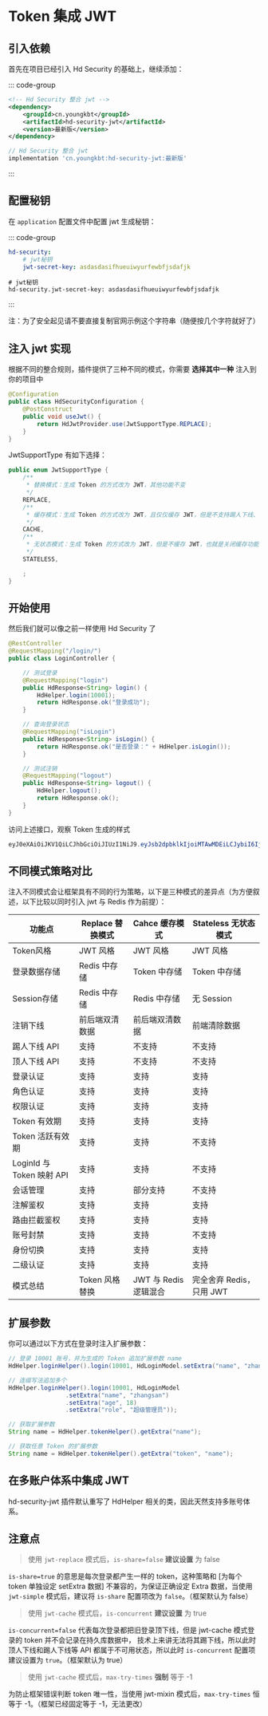 # Token 集成 JWT

## 引入依赖

首先在项目已经引入 Hd Security 的基础上，继续添加：

::: code-group

```xml [Maven 方式]
<!-- Hd Security 整合 jwt -->
<dependency>
    <groupId>cn.youngkbt</groupId>
    <artifactId>hd-security-jwt</artifactId>
    <version>最新版</version>
</dependency>
```



```groovy [Gradle 方式]
// Hd Security 整合 jwt
implementation 'cn.youngkbt:hd-security-jwt:最新版'
```

:::

## 配置秘钥

在 `application` 配置文件中配置 jwt 生成秘钥：

::: code-group

```yaml [yaml 风格]
hd-security:
    # jwt秘钥 
    jwt-secret-key: asdasdasifhueuiwyurfewbfjsdafjk
```



```properties [properties 风格]
# jwt秘钥 
hd-security.jwt-secret-key: asdasdasifhueuiwyurfewbfjsdafjk
```

:::

注：为了安全起见请不要直接复制官网示例这个字符串（随便按几个字符就好了）

## 注入 jwt 实现

根据不同的整合规则，插件提供了三种不同的模式，你需要 **选择其中一种** 注入到你的项目中

```java
@Configuration
public class HdSecurityConfiguration {
    @PostConstruct
    public void useJwt() {
        return HdJwtProvider.use(JwtSupportType.REPLACE);
    }
}
```

JwtSupportType 有如下选择：

```java
public enum JwtSupportType {
    /**
     * 替换模式：生成 Token 的方式改为 JWT，其他功能不变
     */
    REPLACE,
    /**
     * 缓存模式：生成 Token 的方式改为 JWT，且仅仅缓存 JWT，但是不支持踢人下线、顶人下线和部分会话查询，认证信息完全从 JWT 解析出来
     */
    CACHE,
    /**
     * 无状态模式：生成 Token 的方式改为 JWT，但是不缓存 JWT，也就是关闭缓存功能，认证信息完全从 JWT 解析出来
     */
    STATELESS,

    ;
}
```

## 开始使用

然后我们就可以像之前一样使用 Hd Security 了

```java
@RestController
@RequestMapping("/login/")
public class LoginController {

    // 测试登录
    @RequestMapping("login")
    public HdResponse<String> login() {
        HdHelper.login(10001);
        return HdResponse.ok("登录成功");
    }

    // 查询登录状态
    @RequestMapping("isLogin")
    public HdResponse<String> isLogin() {
        return HdResponse.ok("是否登录：" + HdHelper.isLogin());
    }

    // 测试注销
    @RequestMapping("logout")
    public HdResponse<String> logout() {
        HdHelper.logout();
        return HdResponse.ok();
    }
}
```

访问上述接口，观察 Token 生成的样式

```java
eyJ0eXAiOiJKV1QiLCJhbGciOiJIUzI1NiJ9.eyJsb2dpbklkIjoiMTAwMDEiLCJybiI6IjZYYzgySzBHVWV3Uk5NTTl1dFdjbnpFZFZHTVNYd3JOIn0.F_7fbHsFsDZmckHlGDaBuwDotZwAjZ0HB14DRujQfOQ
```

## 不同模式策略对比

注入不同模式会让框架具有不同的行为策略，以下是三种模式的差异点（为方便叙述，以下比较以同时引入 jwt 与 Redis 作为前提）：

| 功能点                    | Replace 替换模式 | Cahce 缓存模式        | Stateless 无状态模式     |
| ------------------------- | ---------------- | --------------------- | ------------------------ |
| Token风格                 | JWT 风格         | JWT 风格              | JWT 风格                 |
| 登录数据存储              | Redis 中存储     | Token 中存储          | Token 中存储             |
| Session存储               | Redis 中存储     | Redis 中存储          | 无 Session               |
| 注销下线                  | 前后端双清数据   | 前后端双清数据        | 前端清除数据             |
| 踢人下线 API              | 支持             | 不支持                | 不支持                   |
| 顶人下线 API              | 支持             | 不支持                | 不支持                   |
| 登录认证                  | 支持             | 支持                  | 支持                     |
| 角色认证                  | 支持             | 支持                  | 支持                     |
| 权限认证                  | 支持             | 支持                  | 支持                     |
| Token 有效期              | 支持             | 支持                  | 支持                     |
| Token 活跃有效期          | 支持             | 支持                  | 不支持                   |
| LoginId 与 Token 映射 API | 支持             | 支持                  | 不支持                   |
| 会话管理                  | 支持             | 部分支持              | 不支持                   |
| 注解鉴权                  | 支持             | 支持                  | 支持                     |
| 路由拦截鉴权              | 支持             | 支持                  | 支持                     |
| 账号封禁                  | 支持             | 支持                  | 不支持                   |
| 身份切换                  | 支持             | 支持                  | 支持                     |
| 二级认证                  | 支持             | 支持                  | 支持                     |
| 模式总结                  | Token 风格替换   | JWT 与 Redis 逻辑混合 | 完全舍弃 Redis，只用 JWT |

## 扩展参数

你可以通过以下方式在登录时注入扩展参数：

```java
// 登录 10001 账号，并为生成的 Token 追加扩展参数 name
HdHelper.loginHelper().login(10001, HdLoginModel.setExtra("name", "zhangsan"));

// 连缀写法追加多个
HdHelper.loginHelper().login(10001, HdLoginModel
                .setExtra("name", "zhangsan")
                .setExtra("age", 18)
                .setExtra("role", "超级管理员"));

// 获取扩展参数 
String name = HdHelper.tokenHelper().getExtra("name");

// 获取任意 Token 的扩展参数 
String name = HdHelper.tokenHelper().getExtra("token", "name");
```

## 在多账户体系中集成 JWT

hd-security-jwt 插件默认重写了 HdHelper 相关的类，因此天然支持多账号体系。

## 注意点

> 使用 `jwt-replace` 模式后，`is-share=false` **建议设置** 为 false

`is-share=true` 的意思是每次登录都产生一样的 token，这种策略和 [为每个 token 单独设定 setExtra 数据] 不兼容的，为保证正确设定 Extra 数据，当使用 `jwt-simple` 模式后，建议将 `is-share` 配置项改为 `false`。（框架默认为 false）

> 使用 `jwt-cache` 模式后，`is-concurrent` **建议设置** 为 true

`is-concurrent=false` 代表每次登录都把旧登录顶下线，但是 jwt-cache 模式登录的 token 并不会记录在持久库数据中， 技术上来讲无法将其踢下线，所以此时顶人下线和踢人下线等 API 都属于不可用状态，所以此时 `is-concurrent` 配置项建议设置为 `true`。（框架默认为 true）

> 使用 `jwt-cache` 模式后，`max-try-times` **强制** 等于 -1

为防止框架错误判断 token 唯一性，当使用 jwt-mixin 模式后，`max-try-times` 恒等于 -1。（框架已经固定等于 -1，无法更改）